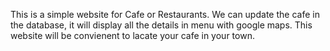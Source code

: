 This is a simple website for Cafe or Restaurants. We can update the cafe in the database, it will display all the details in menu with google maps. This website will be convienent to lacate your cafe in your town.
